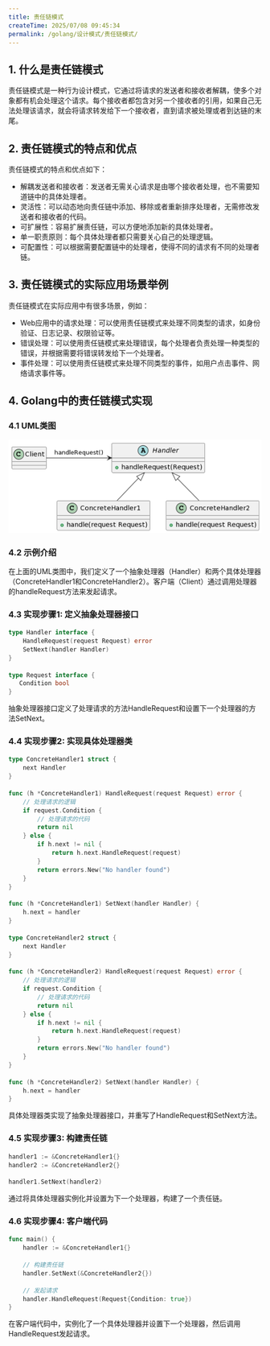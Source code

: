 ```yaml
---
title: 责任链模式
createTime: 2025/07/08 09:45:34
permalink: /golang/设计模式/责任链模式/
---
```

## 1. 什么是责任链模式
责任链模式是一种行为设计模式，它通过将请求的发送者和接收者解耦，使多个对象都有机会处理这个请求。每个接收者都包含对另一个接收者的引用，如果自己无法处理该请求，就会将请求转发给下一个接收者，直到请求被处理或者到达链的末尾。

## 2. 责任链模式的特点和优点
责任链模式的特点和优点如下：

- 解耦发送者和接收者：发送者无需关心请求是由哪个接收者处理，也不需要知道链中的具体处理者。
- 灵活性：可以动态地向责任链中添加、移除或者重新排序处理者，无需修改发送者和接收者的代码。
- 可扩展性：容易扩展责任链，可以方便地添加新的具体处理者。
- 单一职责原则：每个具体处理者都只需要关心自己的处理逻辑。
- 可配置性：可以根据需要配置链中的处理者，使得不同的请求有不同的处理者链。

## 3. 责任链模式的实际应用场景举例
责任链模式在实际应用中有很多场景，例如：

- Web应用中的请求处理：可以使用责任链模式来处理不同类型的请求，如身份验证、日志记录、权限验证等。
- 错误处理：可以使用责任链模式来处理错误，每个处理者负责处理一种类型的错误，并根据需要将错误转发给下一个处理者。
- 事件处理：可以使用责任链模式来处理不同类型的事件，如用户点击事件、网络请求事件等。

## 4. Golang中的责任链模式实现
### 4.1 UML类图

![](./img/1-1.png)

### 4.2 示例介绍
在上面的UML类图中，我们定义了一个抽象处理器（Handler）和两个具体处理器（ConcreteHandler1和ConcreteHandler2）。客户端（Client）通过调用处理器的handleRequest方法来发起请求。

### 4.3 实现步骤1: 定义抽象处理器接口
```go
type Handler interface {
    HandleRequest(request Request) error
    SetNext(handler Handler)
}

type Request interface {
   Condition bool
}
```
抽象处理器接口定义了处理请求的方法HandleRequest和设置下一个处理器的方法SetNext。

### 4.4 实现步骤2: 实现具体处理器类
```go
type ConcreteHandler1 struct {
    next Handler
}

func (h *ConcreteHandler1) HandleRequest(request Request) error {
    // 处理请求的逻辑
    if request.Condition {
        // 处理请求的代码
        return nil
    } else {
        if h.next != nil {
            return h.next.HandleRequest(request)
        }
        return errors.New("No handler found")
    }
}

func (h *ConcreteHandler1) SetNext(handler Handler) {
    h.next = handler
}

type ConcreteHandler2 struct {
    next Handler
}

func (h *ConcreteHandler2) HandleRequest(request Request) error {
    // 处理请求的逻辑
    if request.Condition {
        // 处理请求的代码
        return nil
    } else {
        if h.next != nil {
            return h.next.HandleRequest(request)
        }
        return errors.New("No handler found")
    }
}

func (h *ConcreteHandler2) SetNext(handler Handler) {
    h.next = handler
}
```
具体处理器类实现了抽象处理器接口，并重写了HandleRequest和SetNext方法。

### 4.5 实现步骤3: 构建责任链
```go
handler1 := &ConcreteHandler1{}
handler2 := &ConcreteHandler2{}

handler1.SetNext(handler2)
```
通过将具体处理器实例化并设置为下一个处理器，构建了一个责任链。

### 4.6 实现步骤4: 客户端代码
```go
func main() {
    handler := &ConcreteHandler1{}

    // 构建责任链
    handler.SetNext(&ConcreteHandler2{})

    // 发起请求
    handler.HandleRequest(Request{Condition: true})
}
```
在客户端代码中，实例化了一个具体处理器并设置下一个处理器，然后调用HandleRequest发起请求。